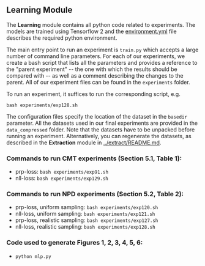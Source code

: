 ## Learning Module

The **Learning** module contains all python code related to experiments. The models are trained using Tensorflow 2 and the [environment.yml](environment.yml) file describes the required python environment.

The main entry point to run an experiment is `train.py` which accepts a large number of command line parameters. For each of our experiments, we create a bash script that lists all the parameters and provides a reference to the "parent experiment" -- the one with which the results should be compared with -- as well as a comment describing the changes to the parent. All of our experiment files can be found in the `experiments` folder.

To run an experiment, it suffices to run the corresponding script, e.g.

`bash experiments/exp128.sh`

The configuration files specify the location of the dataset in the `basedir` parameter. All the datasets used in our final experiments are provided in the `data_compressed` folder. Note that the datasets have to be unpacked before running an experiment. Alternatively, you can regenerate the datasets, as described in the **Extraction** module in [../extract/README.md](../extract/README.md).

### Commands to run CMT experiments (Section 5.1, Table 1):

- prp-loss: `bash experiments/exp91.sh`
- nll-loss: `bash experiments/exp129.sh`

### Commands to run NPD experiments (Section 5.2, Table 2):

- prp-loss, uniform sampling: `bash experiments/exp120.sh`
- nll-loss, uniform sampling: `bash experiments/exp121.sh`
- prp-loss, realistic sampling: `bash experiments/exp127.sh`
- nll-loss, realistic sampling: `bash experiments/exp128.sh`

### Code used to generate Figures 1, 2, 3, 4, 5, 6:

- `python mlp.py`